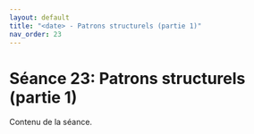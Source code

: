 ```yaml
---
layout: default
title: "<date> - Patrons structurels (partie 1)"
nav_order: 23
---
```


# Séance 23: Patrons structurels (partie 1)

Contenu de la séance.

